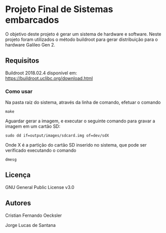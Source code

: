 # Projeto Final de Sistemas embarcados

O objetivo deste projeto é gerar um sistema de hardware e software.
Neste projeto foram utilizados o método buildroot para gerar distribuição para o hardware Galileo Gen 2.

## Requisitos

Buildroot 2018.02.4 disponível em: https://buildroot.uclibc.org/download.html

### Como usar

Na pasta raíz do sistema, através da linha de comando, efetuar o comando


```
make

```

Aguardar gerar a imagem, e executar o seguinte comando para gravar a imagem em um cartão SD:

```
sudo dd if=output/images/sdcard.img of=dev/sdX

```

Onde X é a partição do cartão SD inserido no sistema, que pode ser verificado executando o comando


```
dmesg

```

## Licença

GNU General Public License v3.0

## Autores

Cristian Fernando Oecksler

Jorge Lucas de Santana




